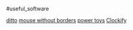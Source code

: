 #useful_software

[ditto](ditto.md)
[mouse without borders](mouse%20without%20borders.md)
[power toys](power%20toys.md)
[Clockify](Clockify.md)


